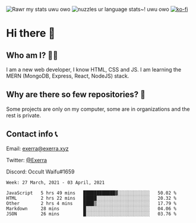 ![Rawr my stats uwu owo](https://github-readme-stats.vercel.app/api?username=Exerra&show_icons=true&theme=buefy)
![nuzzles ur language stats~! uwu owo](https://github-readme-stats.vercel.app/api/top-langs/?username=Exerra&layout=compact)
[![ko-fi](https://www.ko-fi.com/img/githubbutton_sm.svg)](https://ko-fi.com/X8X130H96)
# Hi there 👋
## Who am I? 🙋‍♀️
I am a new web developer, I know HTML, CSS and JS. I am learning the MERN (MongoDB, Express, React, NodeJS) stack.
## Why are there so few repositories? 🤔
Some projects are only on my computer, some are in organizations and the rest is private.
## Contact info 📞
Email: [exerra@exerra.xyz](mailto:exerra@exerra.xyz)

Twitter: [@Exerra](https://twitter.com/exerra)

Discord: Occult Waifu#1659

<!--START_SECTION:waka-->
```text
Week: 27 March, 2021 - 03 April, 2021

JavaScript   5 hrs 49 mins   ████████████▓░░░░░░░░░░░░   50.02 % 
HTML         2 hrs 22 mins   █████░░░░░░░░░░░░░░░░░░░░   20.32 % 
Other        2 hrs 4 mins    ████▒░░░░░░░░░░░░░░░░░░░░   17.79 % 
Markdown     28 mins         █░░░░░░░░░░░░░░░░░░░░░░░░   04.06 % 
JSON         26 mins         █░░░░░░░░░░░░░░░░░░░░░░░░   03.76 % 
```
<!--END_SECTION:waka-->

